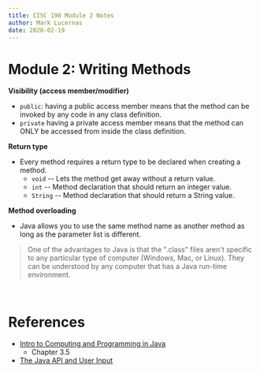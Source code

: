 ```yaml
---
title: CISC 190 Module 2 Notes
author: Mark Lucernas
date: 2020-02-19
---
```


# Module 2: Writing Methods

**Visibility (access member/modifier)**

  - `public`: having a public access member means that the method can be invoked
    by any code in any class definition.
  - `private` having a private access member means that the method can ONLY be
    accessed from inside the class definition.

**Return type**

  - Every method requires a return type to be declared when creating a method.
    * `void` -- Lets the method get away without a return value.
    * `int` -- Method declaration that should return an integer value.
    * `String` -- Method declaration that should return a String value.

**Method overloading**

  - Java allows you to use the same method name as another method as long as the
    parameter list is different.

> One of the advantages to Java is that the ".class" files aren't specific to
any particular type of computer (Windows, Mac, or Linux). They can be understood
by any computer that has a Java run-time environment.

<br>

# References

  - [Intro to Computing and Programming in Java](file:../../../../files/spring-2020/CISC-190/java_book_mediaComp_ch1-4.pdf)
    * Chapter 3.5
  - [The Java API and User Input](file:../../../../files/spring-2020/CISC-190/module-4/javaAPIAndUserInput.pdf)
